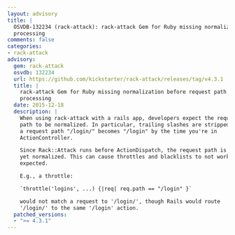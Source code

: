 ```yaml
---
layout: advisory
title: |
  OSVDB-132234 (rack-attack): rack-attack Gem for Ruby missing normalization before request path
  processing
comments: false
categories:
- rack-attack
advisory:
  gem: rack-attack
  osvdb: 132234
  url: https://github.com/kickstarter/rack-attack/releases/tag/v4.3.1
  title: |
    rack-attack Gem for Ruby missing normalization before request path
    processing
  date: 2015-12-18
  description: |
    When using rack-attack with a rails app, developers expect the request
    path to be normalized. In particular, trailing slashes are stripped so
    a request path "/login/" becomes "/login" by the time you're in
    ActionController.

    Since Rack::Attack runs before ActionDispatch, the request path is not
    yet normalized. This can cause throttles and blacklists to not work as
    expected.

    E.g., a throttle:

    `throttle('logins', ...) {|req| req.path == "/login" }`

    would not match a request to '/login/', though Rails would route
    '/login/' to the same '/login' action.
  patched_versions:
  - ">= 4.3.1"
---
```

